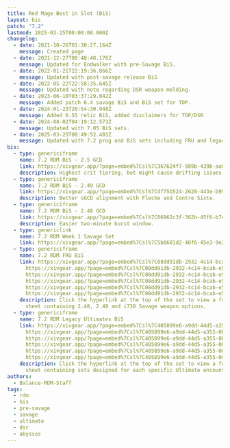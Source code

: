 ```yaml
---
title: Red Mage Best in Slot (BiS)
layout: bis
patch: "7.2"
lastmod: 2025-03-25T00:00:00.000Z
changelog:
  - date: 2021-10-26T01:30:27.164Z
    message: Created page
  - date: 2021-12-27T00:48:48.176Z
    message: Updated for Endwalker with pre-Savage BiS.
  - date: 2022-01-21T22:19:36.866Z
    message: Updated with post-savage release BiS
  - date: 2022-05-22T22:58:35.645Z
    message: Updated with note regarding DSR weapon melding.
  - date: 2023-06-10T03:37:29.042Z
    message: Added patch 6.4 savage BiS and BiS set for TOP.
  - date: 2024-01-23T20:54:30.948Z
    message: Added 6.55 relic BiS, added disclaimers for TOP/DSR
  - date: 2024-08-02T04:19:12.573Z
    message: Updated with 7.05 BiS sets.
  - date: 2025-03-25T00:49:52.401Z
    message: Updated with 7.2 prog and BiS sets including FRU and legacy Ultimates
bis:
  - type: genericiframe
    name: 7.2 RDM BiS - 2.5 GCD
    link: https://xivgear.app/?page=embed%7Csl%7C367624f7-989b-439b-aa04-daf7bdab2379
    description: Highest crit tiering, but might cause drifting issues with Embolden.
  - type: genericiframe
    name: 7.2 RDM BiS - 2.49 GCD
    link: https://xivgear.app/?page=embed%7Csl%7Cdf75b524-2628-443e-b95d-18363f2a5e3d
    description: Better oGCD alignment with Fleche and Contre Sixte.
  - type: genericiframe
    name: 7.2 RDM BiS - 2.48 GCD
    link: https://xivgear.app/?page=embed%7Csl%7C06962c3f-362b-45f6-b7cf-10a02a4a24ec
    description: Easier two-minute burst window.
  - type: genericlink
    name: 7.2 RDM Week 1 Savage Set
    link: https://xivgear.app/?page=embed%7Csl%7C5b0601d2-46f6-45e3-9e22-303d2fecd6a3
  - type: genericiframe
    name: 7.2 RDM FRU BiS
    link: https://xivgear.app/?page=embed%7Csl%7C08dd91db-2932-4c14-bcab-e50936b7d407&onlySetIndex=3
      https://xivgear.app/?page=embed%7Csl%7C08dd91db-2932-4c14-bcab-e50936b7d407&onlySetIndex=4
      https://xivgear.app/?page=embed%7Csl%7C08dd91db-2932-4c14-bcab-e50936b7d407&onlySetIndex=6
      https://xivgear.app/?page=embed%7Csl%7C08dd91db-2932-4c14-bcab-e50936b7d407&onlySetIndex=7
      https://xivgear.app/?page=embed%7Csl%7C08dd91db-2932-4c14-bcab-e50936b7d407&onlySetIndex=9
      https://xivgear.app/?page=embed%7Csl%7C08dd91db-2932-4c14-bcab-e50936b7d407&onlySetIndex=10
    description: Click the hyperlink at the top of the set to view a full composite
      sheet containing 2.48, 2.49 and i730 Savage weapon options.
  - type: genericiframe
    name: 7.2 RDM Legacy Ultimates BiS
    link: https://xivgear.app/?page=embed%7Csl%7C405899e6-a9dd-44d5-a355-0004dd1b5142&onlySetIndex=0
      https://xivgear.app/?page=embed%7Csl%7C405899e6-a9dd-44d5-a355-0004dd1b5142&onlySetIndex=1
      https://xivgear.app/?page=embed%7Csl%7C405899e6-a9dd-44d5-a355-0004dd1b5142&onlySetIndex=2
      https://xivgear.app/?page=embed%7Csl%7C405899e6-a9dd-44d5-a355-0004dd1b5142&onlySetIndex=3
      https://xivgear.app/?page=embed%7Csl%7C405899e6-a9dd-44d5-a355-0004dd1b5142&onlySetIndex=4
      https://xivgear.app/?page=embed%7Csl%7C405899e6-a9dd-44d5-a355-0004dd1b5142&onlySetIndex=5
    description: Click the hyperlink at the top of the set to view a full composite
      sheet containing sets designed for each specific Ultimate encounter.
authors:
  - Balance-RDM-Staff
tags:
  - rdm
  - bis
  - pre-savage
  - savage
  - ultimate
  - dsr
  - abyssos
---
```


